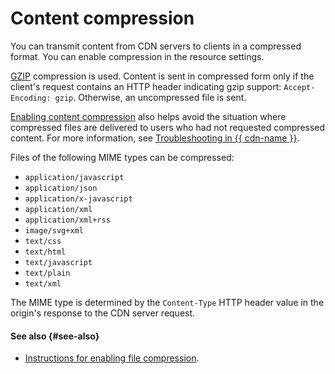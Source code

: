 # Content compression

You can transmit content from CDN servers to clients in a compressed format. You can enable compression in the resource settings.

[GZIP](https://en.wikipedia.org/wiki/Gzip) compression is used. Content is sent in compressed form only if the client's request contains an HTTP header indicating gzip support: `Accept-Encoding: gzip`. Otherwise, an uncompressed file is sent.

[Enabling content compression](../operations/resources/enable-compression.md) also helps avoid the situation where compressed files are delivered to users who had not requested compressed content. For more information, see [Troubleshooting in {{ cdn-name }}](../troubleshooting.md#compressed-files).

Files of the following MIME types can be compressed:

* `application/javascript`
* `application/json`
* `application/x-javascript`
* `application/xml`
* `application/xml+rss`
* `image/svg+xml`
* `text/css`
* `text/html`
* `text/javascript`
* `text/plain`
* `text/xml`

The MIME type is determined by the `Content-Type` HTTP header value in the origin's response to the CDN server request.

#### See also {#see-also}

* [Instructions for enabling file compression](../operations/resources/enable-compression.md).